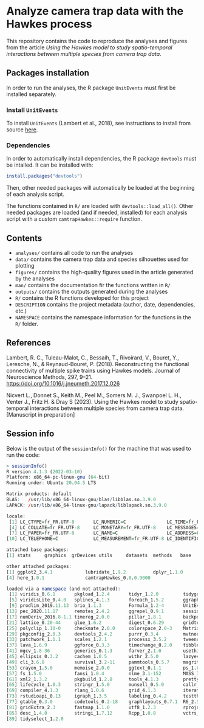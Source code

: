 # Analyze camera trap data with the Hawkes process

This repository contains the code to reproduce the analyses and figures from the article *Using the Hawkes model to study spatio-temporal interactions between multiple species from camera trap data*.

## Packages installation

In order to run the analyses, the R package `UnitEvents` must first be installed separately.

### Install `UnitEvents`
To install `UnitEvents` (Lambert et al., 2018), see instructions to install from source [here](https://sourcesup.renater.fr/frs/?group_id=3267).

### Dependencies

In order to automatically install dependencies, the R package `devtools` must be intalled. It can be installed with:

```r
install.packages("devtools")
```

Then, other needed packages will automatically be loaded at the beginning of each analysis script. 

The functions contained in `R/` are loaded with `devtools::load_all()`. 
Other needed packages are loaded (and if needed, installed) for each analysis script with a custom `camtrapHawkes::require` function.

## Contents

+ `analyses/` contains all code to run the analyses
+ `data/` contains the camera trap data and species silhouettes used for plotting
+ `figures/` contains the high-quality figures used in the article generated by the analyses
+ `man/` contains the documentation fir the functions written in `R/`
+ `outputs/` contains the outputs generated during the analyses
+ `R/` contains the R functions developed for this project
+ `DESCRIPTION` contains the project metadata (author, date, dependencies, etc.)
+ `NAMESPACE` contains the namespace information for the functions in the `R/` folder.

## References
Lambert, R. C., Tuleau-Malot, C., Bessaih, T., Rivoirard, V., Bouret, Y., Leresche, N., & Reynaud-Bouret, P. (2018). Reconstructing the functional connectivity of multiple spike trains using Hawkes models. Journal of Neuroscience Methods, 297, 9–21. https://doi.org/10.1016/j.jneumeth.2017.12.026

Nicvert L., Donnet S., Keith M., Peel M., Somers M. J., Swanpoel L. H., Venter J., Fritz H. & Dray S (2023). Using the Hawkes model to study spatio-temporal interactions between multiple species from camera trap data. [Manuscript in preparation]


## Session info

Below is the output of the `sessionInfo()` for the machine that was used to run the code:

```r
> sessionInfo()
R version 4.1.3 (2022-03-10)
Platform: x86_64-pc-linux-gnu (64-bit)
Running under: Ubuntu 20.04.5 LTS

Matrix products: default
BLAS:   /usr/lib/x86_64-linux-gnu/blas/libblas.so.3.9.0
LAPACK: /usr/lib/x86_64-linux-gnu/lapack/liblapack.so.3.9.0

locale:
 [1] LC_CTYPE=fr_FR.UTF-8       LC_NUMERIC=C               LC_TIME=fr_FR.UTF-8       
 [4] LC_COLLATE=fr_FR.UTF-8     LC_MONETARY=fr_FR.UTF-8    LC_MESSAGES=fr_FR.UTF-8   
 [7] LC_PAPER=fr_FR.UTF-8       LC_NAME=C                  LC_ADDRESS=C              
[10] LC_TELEPHONE=C             LC_MEASUREMENT=fr_FR.UTF-8 LC_IDENTIFICATION=C       

attached base packages:
[1] stats     graphics  grDevices utils     datasets  methods   base     

other attached packages:
[1] ggplot2_3.4.1            lubridate_1.9.2          dplyr_1.1.0             
[4] here_1.0.1               camtrapHawkes_0.0.0.9000

loaded via a namespace (and not attached):
 [1] viridis_0.6.1       pkgload_1.2.4       tidyr_1.2.0         tidygraph_1.2.0    
 [5] viridisLite_0.4.0   splines_4.1.3       foreach_1.5.2       ggraph_2.1.0       
 [9] prodlim_2019.11.13  brio_1.1.3          Formula_1.2-4       UnitEvents_0.0.8   
[13] pec_2020.11.17      remotes_2.4.2       ggrepel_0.9.1       sessioninfo_1.1.1  
[17] numDeriv_2016.8-1.1 timereg_2.0.0       pillar_1.8.1        backports_1.2.1    
[21] lattice_0.20-44     glue_1.6.2          digest_0.6.29       gridtext_0.1.4     
[25] polyclip_1.10-0     checkmate_2.0.0     colorspace_2.0-3    Matrix_1.3-4       
[29] pkgconfig_2.0.3     devtools_2.4.2      purrr_0.3.4         mvtnorm_1.1-2      
[33] patchwork_1.1.1     scales_1.2.1        processx_3.5.2      tweenr_1.0.2       
[37] lava_1.6.9          ggforce_0.3.3       timechange_0.2.0    tibble_3.1.8       
[41] mgcv_1.8-36         generics_0.1.3      farver_2.1.0        usethis_2.1.6      
[45] ellipsis_0.3.2      cachem_1.0.5        withr_2.5.0         lazyeval_0.2.2     
[49] cli_3.6.0           survival_3.2-11     pammtools_0.5.7     magrittr_2.0.3     
[53] crayon_1.5.0        memoise_2.0.0       ggtext_0.1.1        ps_1.6.0           
[57] fs_1.5.0            fansi_1.0.4         nlme_3.1-152        MASS_7.3-54        
[61] xml2_1.3.2          pkgbuild_1.2.0      tools_4.1.3         prettyunits_1.1.1  
[65] lifecycle_1.0.3     stringr_1.5.0       munsell_0.5.0       callr_3.7.0        
[69] compiler_4.1.3      rlang_1.0.6         grid_4.1.3          iterators_1.0.13   
[73] rstudioapi_0.13     igraph_1.3.5        labeling_0.4.2      testthat_3.1.2     
[77] gtable_0.3.0        codetools_0.2-18    graphlayouts_0.7.1  R6_2.5.1           
[81] gridExtra_2.3       fastmap_1.1.0       utf8_1.2.3          rprojroot_2.0.2    
[85] desc_1.4.0          stringi_1.7.12      Rcpp_1.0.8          vctrs_0.5.2        
[89] tidyselect_1.2.0
```
